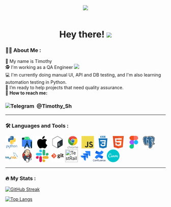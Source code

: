 <div id="header" align="center">
  <img src="https://media2.giphy.com/media/gw3IWyGkC0rsazTi/giphy.gif?cid=790b761189dd9825d42d0bea5f81b1b04e88efaa4c16728a&rid=giphy.gif&ct=g" width="250"/>
</div>
<div id="badges" align="center">
  <img src="https://komarev.com/ghpvc/?username=Timoteuss&style=plastic&color=blue" alt=""/>
  <h1>
  Hey there!
  <img src="https://media.giphy.com/media/hvRJCLFzcasrR4ia7z/giphy.gif" width="30px"/>
</h1>
</div>

### :man_technologist: About Me :
👋 My name is Timothy  
&#128373; I'm working as a QA Engineer <img src="https://media.giphy.com/media/WUlplcMpOCEmTGBtBW/giphy.gif" width="30">  
&#128187; I'm currently doing manual UI, API and DB testing, and I'm also learning automation testing in Python.  
&#129309; I’m ready to help projects that need quality assurance.  
&#128242; <b>How to reach me:</b>
<div>
  <h3>
  <img src="https://icons.iconarchive.com/icons/froyoshark/enkel/48/Telegram-icon.png" title="Telegram" alt="Telegram" width="25" height="25"/>&nbsp; <strong>@Timothy_Sh</strong>
  </h3>
</div> 

---

### :hammer_and_wrench: Languages and Tools :
<div>
  <img src="https://github.com/devicons/devicon/blob/master/icons/python/python-original-wordmark.svg" title="Python" alt="Python" width="40" height="40"/>&nbsp;
  <img src="https://github.com/devicons/devicon/blob/master/icons/androidstudio/androidstudio-original.svg" title="Android Studio" alt="Android Studio" width="40" height="40"/>&nbsp;
  <img src="https://github.com/devicons/devicon/blob/master/icons/apple/apple-original.svg" title="MacOS" alt="MacOS" width="40" height="40"/>&nbsp;
  <img src="https://github.com/devicons/devicon/blob/master/icons/bash/bash-original.svg" title="Bash" alt="Bash" width="40" height="40"/>&nbsp;
  <img src="https://github.com/devicons/devicon/blob/master/icons/chrome/chrome-original-wordmark.svg" title="Chrome DevTools" alt="Chrome DevTools " width="40" height="40"/>&nbsp;
   <img src="https://github.com/devicons/devicon/blob/master/icons/javascript/javascript-original.svg" title="JavaScript" alt="JavaScript" width="40" height="40"/>&nbsp;
  <img src="https://github.com/devicons/devicon/blob/master/icons/css3/css3-plain-wordmark.svg"  title="CSS3" alt="CSS" width="40" height="40"/>&nbsp;
  <img src="https://github.com/devicons/devicon/blob/master/icons/html5/html5-original.svg" title="HTML5" alt="HTML" width="40" height="40"/>&nbsp;
  <img src="https://github.com/devicons/devicon/blob/master/icons/figma/figma-original.svg" title="Figma" alt="Figma" width="40" height="40"/>&nbsp;
  <img src="https://github.com/devicons/devicon/blob/master/icons/postgresql/postgresql-original.svg" title="PostgreSQL"  alt="PostgreSQL" width="40" height="40"/>&nbsp;
  <img src="https://github.com/devicons/devicon/blob/master/icons/mysql/mysql-original-wordmark.svg" title="MySQL"  alt="MySQL" width="40" height="40"/>&nbsp;
  <img src="https://github.com/devicons/devicon/blob/master/icons/jenkins/jenkins-original.svg" title="Jenkins" alt="Jenkins" width="40" height="40"/>&nbsp;
  <img src="https://github.com/devicons/devicon/blob/master/icons/slack/slack-original.svg" title="Slack" alt="Slack" width="40" height="40"/>&nbsp;
  <img src="https://github.com/devicons/devicon/blob/master/icons/git/git-original-wordmark.svg" title="Git" **alt="Git" width="40" height="40"/>
  <img src="https://media.gurock.com/gk-media/logos/TestRail%20Logo%20Square.svg" title="TestRail" **alt="TestRail" width="40" height="40"/>
  <img src="https://github.com/devicons/devicon/blob/master/icons/jira/jira-original.svg" title="Jira" **alt="Jira" width="40" height="40"/>
  <img src="https://github.com/devicons/devicon/blob/master/icons/confluence/confluence-original-wordmark.svg" title="Confluence" **alt="Confluence" width="40" height="40"/>
    <img src="https://github.com/devicons/devicon/blob/master/icons/canva/canva-original.svg" title="Canva" alt="Canva" width="40" height="40"/>&nbsp;
</div>

---

### :fire: My Stats :

[![GitHub Streak](http://github-readme-streak-stats.herokuapp.com?user=Timoteuss&theme=dark&background=000000)](https://git.io/streak-stats)

[![Top Langs](https://github-readme-stats.vercel.app/api/top-langs/?username=Timoteuss&layout=compact&theme=vision-friendly-dark)](https://github.com/anuraghazra/github-readme-stats)



<!---
Timoteuss/Timoteuss is a ✨ special ✨ repository because its `README.md` (this file) appears on your GitHub profile.
You can click the Preview link to take a look at your changes.
--->
